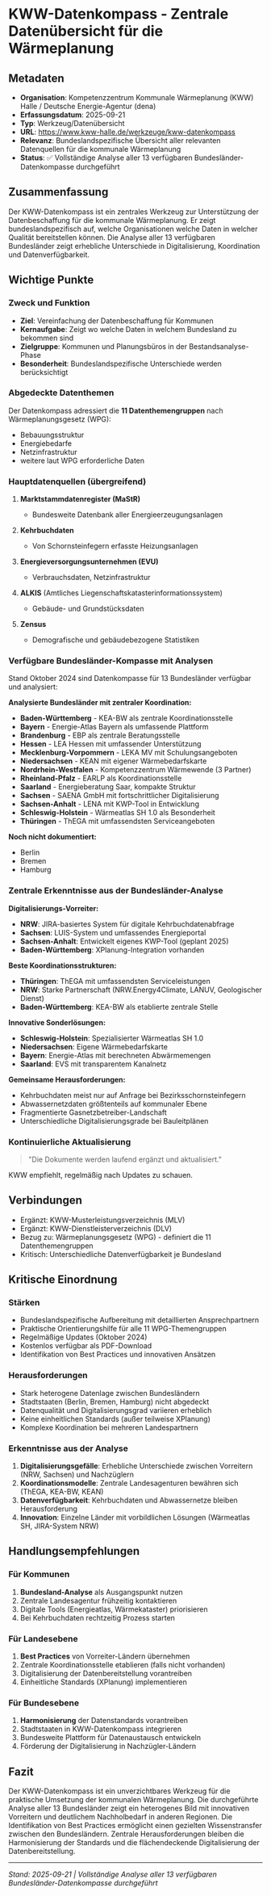 # KWW-Datenkompass - Zentrale Datenübersicht für die Wärmeplanung

## Metadaten
- **Organisation**: Kompetenzzentrum Kommunale Wärmeplanung (KWW) Halle / Deutsche Energie-Agentur (dena)
- **Erfassungsdatum**: 2025-09-21
- **Typ**: Werkzeug/Datenübersicht
- **URL**: https://www.kww-halle.de/werkzeuge/kww-datenkompass
- **Relevanz**: Bundeslandspezifische Übersicht aller relevanten Datenquellen für die kommunale Wärmeplanung
- **Status**: ✅ Vollständige Analyse aller 13 verfügbaren Bundesländer-Datenkompasse durchgeführt

## Zusammenfassung
Der KWW-Datenkompass ist ein zentrales Werkzeug zur Unterstützung der Datenbeschaffung für die kommunale Wärmeplanung. Er zeigt bundeslandspezifisch auf, welche Organisationen welche Daten in welcher Qualität bereitstellen können. Die Analyse aller 13 verfügbaren Bundesländer zeigt erhebliche Unterschiede in Digitalisierung, Koordination und Datenverfügbarkeit.

## Wichtige Punkte

### Zweck und Funktion
- **Ziel**: Vereinfachung der Datenbeschaffung für Kommunen
- **Kernaufgabe**: Zeigt wo welche Daten in welchem Bundesland zu bekommen sind
- **Zielgruppe**: Kommunen und Planungsbüros in der Bestandsanalyse-Phase
- **Besonderheit**: Bundeslandspezifische Unterschiede werden berücksichtigt

### Abgedeckte Datenthemen
Der Datenkompass adressiert die **11 Datenthemengruppen** nach Wärmeplanungsgesetz (WPG):
- Bebauungsstruktur
- Energiebedarfe
- Netzinfrastruktur
- weitere laut WPG erforderliche Daten

### Hauptdatenquellen (übergreifend)
1. **Marktstammdatenregister (MaStR)**
   - Bundesweite Datenbank aller Energieerzeugungsanlagen
   
2. **Kehrbuchdaten**
   - Von Schornsteinfegern erfasste Heizungsanlagen
   
3. **Energieversorgungsunternehmen (EVU)**
   - Verbrauchsdaten, Netzinfrastruktur
   
4. **ALKIS** (Amtliches Liegenschaftskatasterinformationssystem)
   - Gebäude- und Grundstücksdaten
   
5. **Zensus**
   - Demografische und gebäudebezogene Statistiken

### Verfügbare Bundesländer-Kompasse mit Analysen
Stand Oktober 2024 sind Datenkompasse für 13 Bundesländer verfügbar und analysiert:

**Analysierte Bundesländer mit zentraler Koordination:**
- **Baden-Württemberg** - KEA-BW als zentrale Koordinationsstelle
- **Bayern** - Energie-Atlas Bayern als umfassende Plattform
- **Brandenburg** - EBP als zentrale Beratungsstelle
- **Hessen** - LEA Hessen mit umfassender Unterstützung
- **Mecklenburg-Vorpommern** - LEKA MV mit Schulungsangeboten
- **Niedersachsen** - KEAN mit eigener Wärmebedarfskarte
- **Nordrhein-Westfalen** - Kompetenzzentrum Wärmewende (3 Partner)
- **Rheinland-Pfalz** - EARLP als Koordinationsstelle
- **Saarland** - Energieberatung Saar, kompakte Struktur
- **Sachsen** - SAENA GmbH mit fortschrittlicher Digitalisierung
- **Sachsen-Anhalt** - LENA mit KWP-Tool in Entwicklung
- **Schleswig-Holstein** - Wärmeatlas SH 1.0 als Besonderheit
- **Thüringen** - ThEGA mit umfassendsten Serviceangeboten

**Noch nicht dokumentiert:**
- Berlin
- Bremen
- Hamburg

### Zentrale Erkenntnisse aus der Bundesländer-Analyse

**Digitalisierungs-Vorreiter:**
- **NRW**: JIRA-basiertes System für digitale Kehrbuchdatenabfrage
- **Sachsen**: LUIS-System und umfassendes Energieportal
- **Sachsen-Anhalt**: Entwickelt eigenes KWP-Tool (geplant 2025)
- **Baden-Württemberg**: XPlanung-Integration vorhanden

**Beste Koordinationsstrukturen:**
- **Thüringen**: ThEGA mit umfassendsten Serviceleistungen
- **NRW**: Starke Partnerschaft (NRW.Energy4Climate, LANUV, Geologischer Dienst)
- **Baden-Württemberg**: KEA-BW als etablierte zentrale Stelle

**Innovative Sonderlösungen:**
- **Schleswig-Holstein**: Spezialisierter Wärmeatlas SH 1.0
- **Niedersachsen**: Eigene Wärmebedarfskarte
- **Bayern**: Energie-Atlas mit berechneten Abwärmemengen
- **Saarland**: EVS mit transparentem Kanalnetz

**Gemeinsame Herausforderungen:**
- Kehrbuchdaten meist nur auf Anfrage bei Bezirksschornsteinfegern
- Abwassernetzdaten größtenteils auf kommunaler Ebene
- Fragmentierte Gasnetzbetreiber-Landschaft
- Unterschiedliche Digitalisierungsgrade bei Bauleitplänen

### Kontinuierliche Aktualisierung
> "Die Dokumente werden laufend ergänzt und aktualisiert."

KWW empfiehlt, regelmäßig nach Updates zu schauen.

## Verbindungen
- Ergänzt: KWW-Musterleistungsverzeichnis (MLV)
- Ergänzt: KWW-Dienstleisterverzeichnis (DLV)
- Bezug zu: Wärmeplanungsgesetz (WPG) - definiert die 11 Datenthemengruppen
- Kritisch: Unterschiedliche Datenverfügbarkeit je Bundesland

## Kritische Einordnung

### Stärken
- Bundeslandspezifische Aufbereitung mit detaillierten Ansprechpartnern
- Praktische Orientierungshilfe für alle 11 WPG-Themengruppen
- Regelmäßige Updates (Oktober 2024)
- Kostenlos verfügbar als PDF-Download
- Identifikation von Best Practices und innovativen Ansätzen

### Herausforderungen
- Stark heterogene Datenlage zwischen Bundesländern
- Stadtstaaten (Berlin, Bremen, Hamburg) nicht abgedeckt
- Datenqualität und Digitalisierungsgrad variieren erheblich
- Keine einheitlichen Standards (außer teilweise XPlanung)
- Komplexe Koordination bei mehreren Landespartnern

### Erkenntnisse aus der Analyse
1. **Digitalisierungsgefälle**: Erhebliche Unterschiede zwischen Vorreitern (NRW, Sachsen) und Nachzüglern
2. **Koordinationsmodelle**: Zentrale Landesagenturen bewähren sich (ThEGA, KEA-BW, KEAN)
3. **Datenverfügbarkeit**: Kehrbuchdaten und Abwassernetze bleiben Herausforderung
4. **Innovation**: Einzelne Länder mit vorbildlichen Lösungen (Wärmeatlas SH, JIRA-System NRW)

## Handlungsempfehlungen

### Für Kommunen
1. **Bundesland-Analyse** als Ausgangspunkt nutzen
2. Zentrale Landesagentur frühzeitig kontaktieren
3. Digitale Tools (Energieatlas, Wärmekataster) priorisieren
4. Bei Kehrbuchdaten rechtzeitig Prozess starten

### Für Landesebene
1. **Best Practices** von Vorreiter-Ländern übernehmen
2. Zentrale Koordinationsstelle etablieren (falls nicht vorhanden)
3. Digitalisierung der Datenbereitstellung vorantreiben
4. Einheitliche Standards (XPlanung) implementieren

### Für Bundesebene
1. **Harmonisierung** der Datenstandards vorantreiben
2. Stadtstaaten in KWW-Datenkompass integrieren
3. Bundesweite Plattform für Datenaustausch entwickeln
4. Förderung der Digitalisierung in Nachzügler-Ländern

## Fazit
Der KWW-Datenkompass ist ein unverzichtbares Werkzeug für die praktische Umsetzung der kommunalen Wärmeplanung. Die durchgeführte Analyse aller 13 Bundesländer zeigt ein heterogenes Bild mit innovativen Vorreitern und deutlichem Nachholbedarf in anderen Regionen. Die Identifikation von Best Practices ermöglicht einen gezielten Wissenstransfer zwischen den Bundesländern. Zentrale Herausforderungen bleiben die Harmonisierung der Standards und die flächendeckende Digitalisierung der Datenbereitstellung.

---
*Stand: 2025-09-21 | Vollständige Analyse aller 13 verfügbaren Bundesländer-Datenkompasse durchgeführt*